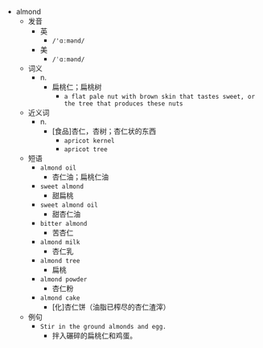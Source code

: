 - almond
  - 发音
    - 英
      - `/'ɑːmənd/`
    - 美
      - `/ˈɑːmənd/`
  - 词义
    - n.
      - 扁桃仁；扁桃树
        - `a flat pale nut with brown skin that tastes sweet, or the tree that produces these nuts`
  - 近义词
    - n.
      - [食品]杏仁，杏树；杏仁状的东西
        - `apricot kernel`
        - `apricot tree`
  - 短语
    - `almond oil`
      - 杏仁油；扁桃仁油 
    - `sweet almond`
      - 甜扁桃 
    - `sweet almond oil`
      - 甜杏仁油 
    - `bitter almond`
      - 苦杏仁 
    - `almond milk`
      - 杏仁乳 
    - `almond tree`
      - 扁桃 
    - `almond powder`
      - 杏仁粉 
    - `almond cake`
      - [化]杏仁饼（油脂已榨尽的杏仁渣滓） 
  - 例句
    - `Stir in the ground almonds and egg.`
      - 拌入碾碎的扁桃仁和鸡蛋。

